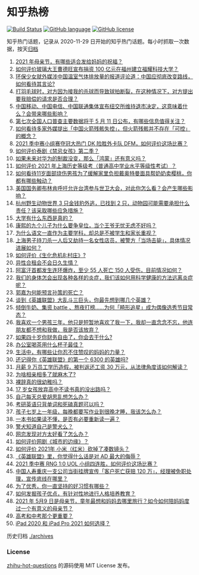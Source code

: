 # 知乎热榜
[![Build Status](https://github.com/ToWeLong/zhihu-hot-questions/workflows/CI/badge.svg)](https://github.com/ToWeLong/zhihu-hot-questions/actions)
[![GitHub language](https://img.shields.io/badge/language-golang-orange.svg)](https://golang.org/)
[![GitHub license](https://img.shields.io/github/license/ToWeLong/zhihu-hot-questions)](https://github.com/ToWeLong/zhihu-hot-questions/blob/main/LICENSE)

知乎热门话题，记录从 2020-11-29 日开始的知乎热门话题。每小时抓取一次数据，按天[归档](./archives)

<!-- BEGIN -->

1. [2021 年母亲节，有哪些适合发给妈妈的祝福？](https://www.zhihu.com/question/458284693)
1. [如何评价玻璃大王曹德旺宣布捐资 100 亿元在福州建立福耀科技大学？](https://www.zhihu.com/question/457562649)
1. [环保少女就外媒涉中国温室气体排放量的报道评论道：中国应彻底改变路线，如何看待其言论?](https://www.zhihu.com/question/458454363)
1. [打羽毛球时，对方因为接我的杀球而导致球拍断裂，在这种情况下，对方提出要我赔偿的请求是否合理？](https://www.zhihu.com/question/458085942)
1. [中国移动、中国电信、中国联通集体宣布纽交所维持退市决定，这意味着什么？会带来哪些影响？](https://www.zhihu.com/question/458322456)
1. [第七次全国人口普查主要数据将于 5 月 11 日公布，有哪些信息值得关注？](https://www.zhihu.com/question/458484293)
1. [如何看待多家外媒提出「中国火箭残骸失控」，但火箭残骸并不存在「可控」的概念？](https://www.zhihu.com/question/458384867)
1. [2021 季中赛小组赛夺冠大热门 DK 险胜外卡队 DFM，如何评价这场比赛？](https://www.zhihu.com/question/458430509)
1. [如何评价泰剧《禁忌女孩》第二季？](https://www.zhihu.com/question/458258491)
1. [如果未来对华为的制裁没变，那么「鸿蒙」还有意义吗？](https://www.zhihu.com/question/458261749)
1. [如何评价 2021 年上海历史等级考（普通高中学业水平等级性考试）？](https://www.zhihu.com/question/457916978)
1. [如何看待11岁面部烧伤男孩为了缓解家里负担戴奥特曼面具帮奶奶卖樱桃，你都有哪些触动？](https://www.zhihu.com/question/458441722)
1. [美国国务卿布林肯呼吁允许台湾参与世卫大会，对此你怎么看？会产生哪些影响？](https://www.zhihu.com/question/458323936)
1. [杭州野生动物世界 3 只金钱豹外逃，已找到 2 只，动物园可能需要承担什么责任？该采取哪些应急措施？](https://www.zhihu.com/question/458351546)
1. [大学有什么东西是真的？](https://www.zhihu.com/question/430807321)
1. [康熙的九个儿子为什么要争皇位，当个王爷无忧无虑不好吗？](https://www.zhihu.com/question/359062106)
1. [为什么语文一直作为主要学科，却总是不被学生和家长重视？](https://www.zhihu.com/question/269469146)
1. [上海男子持刀杀一人后又劫持一名女性店员，被警方「当场击毙」，具体情况进展如何？](https://www.zhihu.com/question/458381524)
1. [如何评价《生化危机8:村庄》?](https://www.zhihu.com/question/401056274)
1. [异性合租会不会日久生情？](https://www.zhihu.com/question/295424569)
1. [阿富汗首都发生连环爆炸，至少 55 人死亡 150 人受伤，目前情况如何？](https://www.zhihu.com/question/458480026)
1. [我们的身体怎会出现各种各样的炎症，我们该如何用科学健康的方法远离炎症呢？](https://www.zhihu.com/question/457066503)
1. [郭嘉为何能预言孙策的死亡？](https://www.zhihu.com/question/23022586)
1. [谈到《英雄联盟》大乱斗三巨头，你最先想到哪几个英雄？](https://www.zhihu.com/question/457624791)
1. [倾倒牛奶、集资 battle 、熬夜打榜……为何「畸形追星」成为偶像选秀节目常态？](https://www.zhihu.com/question/458482372)
1. [我喜欢一个男孩三年，他只是短暂地喜欢了我一下，我却一直念念不忘，他连朋友都不想和我做，我是否该放弃？](https://www.zhihu.com/question/457848299)
1. [如果四十岁你财务自由了，你会去干什么?](https://www.zhihu.com/question/323042685)
1. [办公室喝茶用什么杯子最佳？](https://www.zhihu.com/question/21898087)
1. [生活中，有哪些让你忍不住赞叹的妈妈的力量？](https://www.zhihu.com/question/458323560)
1. [还记得你《英雄联盟》的第一个 6300 的英雄吗?](https://www.zhihu.com/question/456821024)
1. [月薪 9 万员工学历造假，被判返还工资 30 万元，从法律角度该如何解读？](https://www.zhihu.com/question/458409677)
1. [为啥相亲相多了就麻木了?](https://www.zhihu.com/question/457773878)
1. [裸辞真的很幼稚吗？](https://www.zhihu.com/question/449669673)
1. [17 岁女孩放弃高中不读书真的没出路吗？](https://www.zhihu.com/question/456404042)
1. [自己每天总爱胡思乱想怎么办？](https://www.zhihu.com/question/364386829)
1. [考研英语只背单词和死磕真题可以吗？](https://www.zhihu.com/question/271290200)
1. [孩子七岁上一年级，每晚都要写作业到很晚才睡，我该怎么办？](https://www.zhihu.com/question/453264257)
1. [一本书如果读不懂，是否有必要重新读一遍？](https://www.zhihu.com/question/453840721)
1. [警犬知道自己是警犬么？](https://www.zhihu.com/question/286005319)
1. [网恋发现对方太好看了怎么办？](https://www.zhihu.com/question/441357680)
1. [如何评价网剧《城市的边缘》？](https://www.zhihu.com/question/456716874)
1. [如何评价 2021年 小米（红米）砍掉了凑数镜头？](https://www.zhihu.com/question/458171647)
1. [《英雄联盟》里，你觉得什么话是对 AD 最大的侮辱？](https://www.zhihu.com/question/457722320)
1. [2021 季中赛 RNG 1:0 UOL 小组四连胜，如何评价这场比赛？](https://www.zhihu.com/question/458401089)
1. [中国人寿重庆一支公司当街挂牌宣传「客户死亡获赔 120 万」，经理被免职处理，宣传底线在哪里？](https://www.zhihu.com/question/458335443)
1. [为了优秀，你一直坚持的好习惯有哪些？](https://www.zhihu.com/question/452488029)
1. [如何发掘孩子优点，有针对性地进行人格培养教育？](https://www.zhihu.com/question/457172825)
1. [2021 年 5月9 日是母亲节，童年最想和妈妈去哪里旅行？如今如何陪妈妈度过一个有意义的母亲节？](https://www.zhihu.com/question/458323851)
1. [高考和中考那个更重要？](https://www.zhihu.com/question/450457099)
1. [iPad 2020 和 iPad Pro 2021 如何选择？](https://www.zhihu.com/question/458086760)

<!-- END -->

历史归档 [./archives](./archives)


### License
[zhihu-hot-questions](https://github.com/towelong/zhihu-hot-questions) 的源码使用 MIT License 发布。